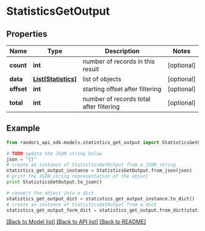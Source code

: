 # StatisticsGetOutput


## Properties

Name | Type | Description | Notes
------------ | ------------- | ------------- | -------------
**count** | **int** | number of records in this result | [optional] 
**data** | [**List[Statistics]**](Statistics.md) | list of objects | [optional] 
**offset** | **int** | starting offset after filtering | [optional] 
**total** | **int** | number of records total after filtering | [optional] 

## Example

```python
from randori_api_sdk.models.statistics_get_output import StatisticsGetOutput

# TODO update the JSON string below
json = "{}"
# create an instance of StatisticsGetOutput from a JSON string
statistics_get_output_instance = StatisticsGetOutput.from_json(json)
# print the JSON string representation of the object
print StatisticsGetOutput.to_json()

# convert the object into a dict
statistics_get_output_dict = statistics_get_output_instance.to_dict()
# create an instance of StatisticsGetOutput from a dict
statistics_get_output_form_dict = statistics_get_output.from_dict(statistics_get_output_dict)
```
[[Back to Model list]](../README.md#documentation-for-models) [[Back to API list]](../README.md#documentation-for-api-endpoints) [[Back to README]](../README.md)


